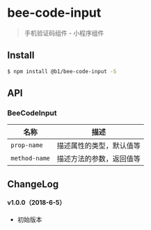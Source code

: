 # bee-code-input

> 手机验证码组件 - 小程序组件

## Install

``` bash
$ npm install @b1/bee-code-input -S
```


## API

### BeeCodeInput

| 名称                  | 描述                         |
|----------------------|------------------------------|
|`prop-name`           | 描述属性的类型，默认值等         |
|`method-name`         | 描述方法的参数，返回值等         |

## ChangeLog

#### v1.0.0（2018-6-5）

- 初始版本
